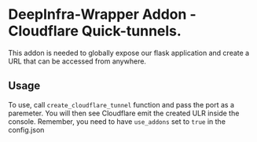 # DeepInfra-Wrapper Addon - Cloudflare Quick-tunnels.

This addon is needed to globally expose our flask application and create a URL that can be accessed from anywhere.

## Usage

To use, call `create_cloudflare_tunnel` function and pass the port as a paremeter. You will then see Cloudflare emit the created ULR inside the console.
Remember, you need to have `use_addons` set to `true` in the config.json
